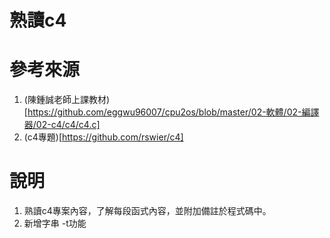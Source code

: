 # 熟讀c4
# 參考來源
1. (陳鍾誠老師上課教材)[https://github.com/eggwu96007/cpu2os/blob/master/02-軟體/02-編譯器/02-c4/c4/c4.c]
2. (c4專題)[https://github.com/rswier/c4]

# 說明
1. 熟讀c4專案內容，了解每段函式內容，並附加備註於程式碼中。
2. 新增字串 -t功能